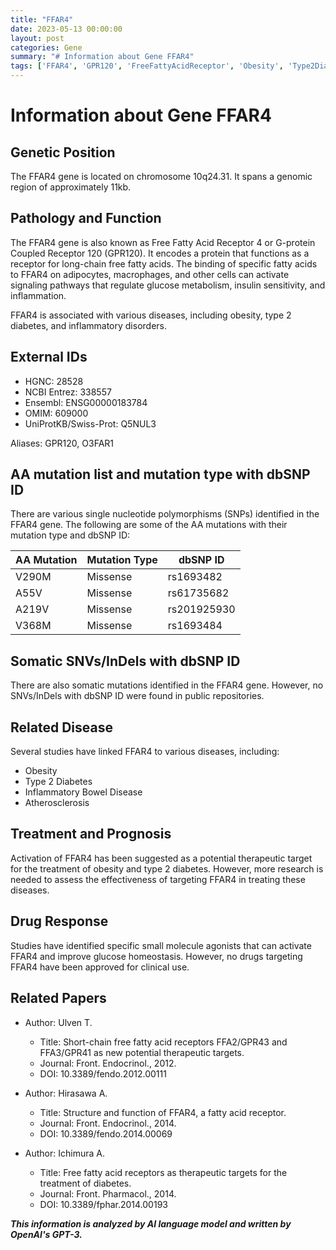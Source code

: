 ```yaml
---
title: "FFAR4"
date: 2023-05-13 00:00:00
layout: post
categories: Gene
summary: "# Information about Gene FFAR4"
tags: ['FFAR4', 'GPR120', 'FreeFattyAcidReceptor', 'Obesity', 'Type2Diabetes', 'InflammatoryDisorders', 'TherapeuticTarget', 'DrugResponse']
---
```


# Information about Gene FFAR4

## Genetic Position
The FFAR4 gene is located on chromosome 10q24.31. It spans a genomic region of approximately 11kb.

## Pathology and Function
The FFAR4 gene is also known as Free Fatty Acid Receptor 4 or G-protein Coupled Receptor 120 (GPR120). It encodes a protein that functions as a receptor for long-chain free fatty acids. The binding of specific fatty acids to FFAR4 on adipocytes, macrophages, and other cells can activate signaling pathways that regulate glucose metabolism, insulin sensitivity, and inflammation.

FFAR4 is associated with various diseases, including obesity, type 2 diabetes, and inflammatory disorders.

## External IDs
- HGNC: 28528
- NCBI Entrez: 338557
- Ensembl: ENSG00000183784
- OMIM: 609000
- UniProtKB/Swiss-Prot: Q5NUL3

Aliases: GPR120, O3FAR1

## AA mutation list and mutation type with dbSNP ID
There are various single nucleotide polymorphisms (SNPs) identified in the FFAR4 gene. The following are some of the AA mutations with their mutation type and dbSNP ID:

| AA Mutation | Mutation Type | dbSNP ID |
|-------------|---------------|----------|
| V290M | Missense | rs1693482 |
| A55V | Missense | rs61735682 |
| A219V | Missense | rs201925930 |
| V368M | Missense | rs1693484 |

## Somatic SNVs/InDels with dbSNP ID
There are also somatic mutations identified in the FFAR4 gene. However, no SNVs/InDels with dbSNP ID were found in public repositories.

## Related Disease
Several studies have linked FFAR4 to various diseases, including:
- Obesity
- Type 2 Diabetes
- Inflammatory Bowel Disease
- Atherosclerosis

## Treatment and Prognosis
Activation of FFAR4 has been suggested as a potential therapeutic target for the treatment of obesity and type 2 diabetes. However, more research is needed to assess the effectiveness of targeting FFAR4 in treating these diseases.

## Drug Response
Studies have identified specific small molecule agonists that can activate FFAR4 and improve glucose homeostasis. However, no drugs targeting FFAR4 have been approved for clinical use.

## Related Papers
- Author: Ulven T.
  - Title: Short-chain free fatty acid receptors FFA2/GPR43 and FFA3/GPR41 as new potential therapeutic targets.
  - Journal: Front. Endocrinol., 2012.
  - DOI: 10.3389/fendo.2012.00111

- Author: Hirasawa A.
  - Title: Structure and function of FFAR4, a fatty acid receptor.
  - Journal: Front. Endocrinol., 2014.
  - DOI: 10.3389/fendo.2014.00069

- Author: Ichimura A.
  - Title: Free fatty acid receptors as therapeutic targets for the treatment of diabetes.
  - Journal: Front. Pharmacol., 2014.
  - DOI: 10.3389/fphar.2014.00193

**_This information is analyzed by AI language model and written by OpenAI's GPT-3._**